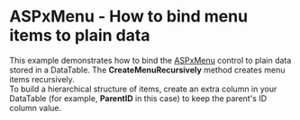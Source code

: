 # ASPxMenu - How to bind menu items to plain data


<p>This example demonstrates how to bind the <a href="https://documentation.devexpress.com/AspNet/3575/ASP-NET-WebForms-Controls/Site-Navigation-and-Layout/Menu/Overview/ASPxMenu-Overview">ASPxMenu</a> control to plain data stored in a DataTable. The <strong>CreateMenuRecursively</strong> method creates menu items recursively.<br>To build a hierarchical structure of items, create an extra column in your DataTable (for example, <strong>ParentID</strong> in this case) to keep the parent's ID column value.</p>

<br/>


